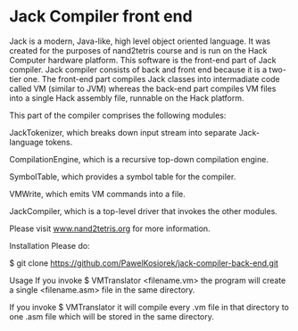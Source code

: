 # Jack Compiler front end

Jack is a modern, Java-like, high level object oriented language. It was created for the purposes of nand2tetris course and is run on the Hack Computer hardware platform. This software is the front-end part of Jack compiler. Jack compiler consists of back and front end because it is a two-tier one. The front-end part compiles Jack classes into intermadiate code called VM (similar to JVM) whereas the back-end part compiles VM files into a single Hack assembly file, runnable on the Hack platform.

This part of the compiler comprises the following modules:

JackTokenizer, which breaks down input stream into separate Jack-language tokens.

CompilationEngine, which is a recursive top-down compilation engine.

SymbolTable, which provides a symbol table for the compiler.

VMWrite, which emits VM commands into a file.

JackCompiler, which is a top-level driver that invokes the other modules.



Please visit www.nand2tetris.org for more information.

Installation
Please do:

$ git clone https://github.com/PawelKosiorek/jack-compiler-back-end.git

Usage
If you invoke $ VMTranslator <filename.vm> the program will create a single <filename.asm> file in the same directory.

If you invoke $ VMTranslator <directoryname> it will compile every .vm file in that directory to one .asm file which will be stored in the same directory.

